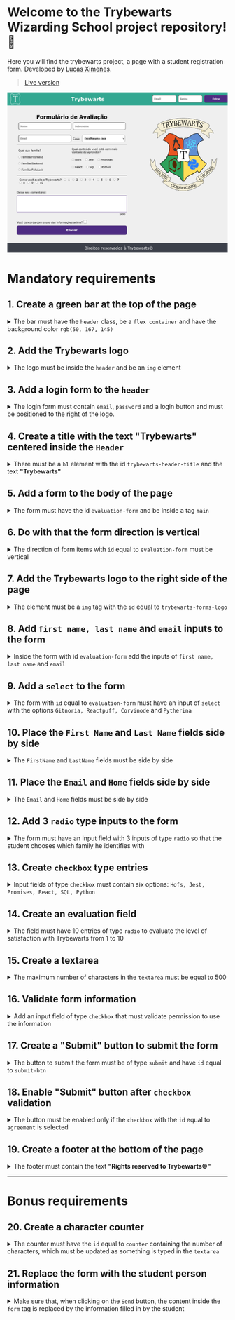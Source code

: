 # Welcome to the Trybewarts Wizarding School project repository! 🧙

Here you will find the trybewarts project, a page with a student registration form. Developed by [Lucas Ximenes](https://www.linkedin.com/in/lucasdximenes/).

> [Live version](lucasdximenes.github.io/other/projects/project-trybewarts/)

![desktop page screenshot](./images/desktop_fs_screenshot.png)

# Mandatory requirements

## 1. Create a green bar at the top of the page

<details>
  <summary>
The bar must have the <code>header</code> class, be a <code>flex container</code> and have the background color <code>rgb(50, 167, 145)</code>
  </summary><br/>

- Create an element that has the class equal to `header`;
- Make the header a `flex container`;
- Add to the element with the `header` class the background color `rgb(50, 167, 145)`;

**What will be tested:**

- There is an element with the `header` class;
- The element has the `display: flex` CSS property;
- The element has the `background-color: rgb(50, 167, 145)` CSS property.

</details>

## 2. Add the Trybewarts logo

<details>
  <summary>
    The logo must be inside the <code>header</code> and be an <code>img</code> element
  </summary><br/>

- Create an `img` tag inside the element with the `header` class:
  - Add the `trybewarts-header-logo` class;
  - Add the `src` attribute with the value `images/trybewarts-header-logo.svg`;

**What will be tested:**

- There is an `img` element with the `trybewarts-header-logo` class;
- The element has the `src` attribute pointing to `images/trybewarts-header-logo.svg`.

</details>

## 3. Add a login form to the `header`

<details>
  <summary>
    The login form must contain <code>email</code>, <code>password</code> and a login button and must be positioned to the right of the logo.
  </summary><br/>

- Create a form with the `trybewarts-login` class;
- Create the **email** input inside the form:
  - Add the `name` attribute with the value **email**;
  - Add the `placeholder` attribute with the value **Email**;
- Create the **password** input inside the form:
- Add the `name` attribute with the value **password**;
- Add the `placeholder` attribute with the value **Password**;
- Create a button with the text **"Enter"**;
- Make the form a **flex container**;
- Make the form to the right of the logo;
- Validate the form:
  - By filling out the form and clicking on the button, it will be validated that:
    - If the email is **"tryber@teste.com"** and the password is **"123456"**, an alert will be issued containing the text **"Hello, Tryber!"**;
    - In all other cases, an alert must be issued containing the text **"Invalid email or password."**;

**Looking at the tip 👀:** add the `flex` property that makes the elements have the maximum spacing **between them** in the **header**

**What will be tested:**

- There is a `form` element with the `trybewarts-login` class;
- There is an input with the `name` attribute equal to **email** and the `placeholder` equal to **Email**;
- There is an input with the `name` attribute equal to **password** and the `placeholder` equal to **Password**;
- There is a button with the text `Enter`;
- The form has the `display: flex` CSS property;
- The `form` element is to the right of the logo;
- Clicking on the login button triggers an `alert` with the text `Invalid email or password`, in case of data filling error;
- Clicking on the login button triggers an `alert` with the text `Hello, Tryber!`, in case the data is correctly filled.

</details>

## 4. Create a title with the text "Trybewarts" centered inside the `Header`

  <details>
  <summary>
  There must be a <code>h1</code> element with the id <code>trybewarts-header-title</code> and the text <strong>"Trybewarts"</strong>
  </summary><br/>

- Create the `h1` tag with the `id` equal to `trybewarts-header-title`;
- Add the text **"Trybewarts"** inside the `h1`;
- The title must be in the middle of the green bar:
  - The header must have exactly three child elements;
  - The middle child must be the title;

**What will be tested:**

- There is an element `h1` with the `id` equal to `trybewarts-header-title` and with the text `Trybewarts`;
- The element with class `header` must have exactly `3` child elements;
- The middle child of the element with the `header` class must be the title `h1` with the text `Trybewarts`.

  </details>

## 5. Add a form to the body of the page

  <details>
  <summary>
  The form must have the id <code>evaluation-form</code> and be inside a tag <code>main</code>
  </summary><br/>

- Create a form with the `id` equal to `evaluation-form`;
- Insert the form inside a `main` tag;
- Make the form a `flex container`;
- Make `main` a `flex containers`;
- Add a width of `675px` to the form.

**What will be tested:**

- There is a `form` element with the `id` equal to `evaluation-form`;
- The `form` element is inside the `main` tag;
- Element `main` and `form` have CSS property `display: flex`;
- The `form` element has the `width: 675px` CSS property;

</details>

## 6. Do with that the form direction is vertical

<details>
  <summary>
    The direction of form items with <code>id</code> equal to <code>evaluation-form</code> must be vertical
 </summary><br/>

- Add in the form with `id` equal to `evaluation-form` the property that changes the direction of the element.

**What will be tested:**

- The `evaluation-form` element has the `flex-direction: column` CSS property.

</details>

## 7. Add the Trybewarts logo to the right side of the page

  <details>
  <summary>
  The element must be a <code>img</code> tag with the <code>id</code> equal to <code>trybewarts-forms-logo</code>
  </summary><br/>

- Create an `img` element with the `id` equal to `trybewarts-forms-logo`;
- Add the `src` attribute with the value `images/trybewarts-colored.svg`;
- Add `500px` `height` css style;

**What will be tested:**

- There is an `img` element with the `id` equal to `trybewarts-forms-logo`;
- The element has the `src` attribute pointing to `images/trybewarts-colored.svg`;
- The image has the css style `height` equal to `500px`;

</details>

## 8. Add `first name, last name` and `email` inputs to the form

<details>
  <summary>
    Inside the form with id <code>evaluation-form</code> add the inputs of <code>first name, last name</code> and <code>email</code>
  </summary> <br />

- Create an input with the `id` equal to `input-name`:
  - Add the `placeholder` attribute with the value `Name`;
- Create an input with the `id` equal to `input-lastname`:
  - Add the `placeholder` attribute with the value `Lastname`;
- Create an input with the `id` equal to `input-email`:
  - Add the `placeholder` attribute with the value `Email`.

**What will be tested:**

- There is an input with `id` equal to `input-name` and placeholder `Name`;
- There is an input with the `id` equal to `input-lastname` and placeholder `Lastname`;
- There is an input with the `id` equal to `input-email` and `Email` placeholder.

</details>

## 9. Add a `select` to the form

<details>
  <summary>
    The form with <code>id</code> equal to <code>evaluation-form</code> must have an input of <code>select</code> with the options <code>Gitnoria, Reactpuff, Corvinode</code > and <code>Pytherina</code>
  </summary> <br />

- Create a `select` with the `id` equal to `house`;
- Add to `select`:
  - the `Gitnoria` option with the `id` equal to `gitnoria-house` and the `value` attribute equal to `Gitnoria`;
  - the option with `text` and `value` equal to `Reactpuff` and `id` equal to `reactpuff-house`;
  - the option with `text` and `value` equal to `Corvinode` and with `id` equal to `corvinode-house`;
  - the option with `text` and `value` equal to `Pytherina` and with `id` equal to `pytherina-house`.

**What will be tested:**

- There is a `select` element with the id `house`;
- There is an `option` element with `text` and `value` equal to `Gitnoria` and with `id` equal to `gitnoria-house`;
- There is an `option` element with `text` and `value` equal to `Reactpuff` and `id` equal to `reactpuff-house`;
- There is an `option` element with `text` and `value` equal to `Corvinode` and `id` equal to `corvinode-house`;
- There is an `option` element with `text` and `value` equal to `Pytherina` and with `id` equal to `pytherina-house`.

</details>

## 10. Place the `First Name` and `Last Name` fields side by side

<details>
  <summary>
    The <code>FirstName</code> and <code>LastName</code> fields must be side by side
  </summary> <br />

- Make the `First Name` and `Last Name` fields side by side.

**What will be tested:**

- The `Last Name` field is to the right of the `First Name` field.

</details>

## 11. Place the `Email` and `Home` fields side by side

<details>
  <summary>
    The <code>Email</code> and <code>Home</code> fields must be side by side
  </summary> <br />

- Make the `Email` and `Home` fields side by side.

**What will be tested:**

- The `Home` field is to the right of the `Email` field.

</details>

## 12. Add 3 `radio` type inputs to the form

<details>
  <summary>
    The form must have an input field with 3 inputs of type <code>radio</code> so that the student chooses which family he identifies with
  </summary> <br />

- Create a `label` with the `id` equal to `label-family` and add the text **"What is your family?"**;
- Add the following elements to the form:
  - an `input` of type `radio` with attribute `name` equal to `family` and `value` equal to `Frontend`;
  - an `input` of type `radio` with attribute `name` equal to `family` and `value` equal to `Backend`;
  - an `input` of type `radio` with attribute `name` equal to `family` and `value` equal to `FullStack`;
- Position the `radio buttons` to be below each other and in the sequence: **Frontend**, **Backend** and **FullStack**
- Position the radio buttons below the `label`.

**What will be tested:**

- There is a `label` element with `id` equal to `label-family` which has the text content `What is your family?`;
- There is an `input` of type `radio` with attribute `name` equal to `family` and `value` igual to `Frontend`;
- There is an `input` of type `radio` with attribute `name` equal to `family` and `value` equal to `Backend`;
- There is an `input` of type `radio` with attribute `name` equal to `family` and `value` equal to `FullStack`;
- Inputs of type `radio` are one below the other in the sequence `Frontend`, `Backend` and `FullStack`.
- Inputs of type `radio` are below the `label` text

</details>

## 13. Create `checkbox` type entries

<details>
  <summary>
    Input fields of type <code>checkbox</code> must contain six options: <code>Hofs, Jest, Promises, React, SQL, Python</code>
  </summary> <br />

- Create an element with the `id` equal to `label-content` and add the text **"Which content are you most eager to learn?"**;
- Create an input of type `checkbox` with class `subject` and `value` equal to `HoFs`;
- Create a `checkbox` type input with the `subject` class and the `value` equal to `Jest`;
- Create a `checkbox` type input with the `subject` class and the `value` equal to `Promises`;
- Create a `checkbox` type input with the `subject` class and the `value` equal to `React`;
- Create an input of type `checkbox` with class `subject` and `value` equal to `SQL`;
- Create a `checkbox` type input with the `subject` class and the `value` equal to `Python`;
- Position the checkboxes below the label.

**What will be tested:**

- There is a `label` element with the `id` equal to `label-content` that has a text content `What content are you most eager to learn?`;
- There is an `input` of type `checkbox` with class `subject` and attribute `value` equal to `HoFs`;
- There is an `input` of type `checkbox` with class `subject` and attribute `value` equal to `Jest`;
- There is an `input` of type `checkbox` with class `subject` and attribute `value` equal to `Promises`;
- There is an `input` of type `checkbox` with class `subject` and attribute `value` equal to `React`;
- There is an `input` of type `checkbox` with class `subject` and attribute `value` equal to `SQL`;
- There is an `input` of type `checkbox` with class `subject` and attribute `value` equal to `Python`;
- The `checkbox` elements are then positioned below the label.

</details>

## 14. Create an evaluation field

<details>
  <summary>
    The field must have 10 entries of type <code>radio</code> to evaluate the level of satisfaction with Trybewarts from 1 to 10
  </summary> <br />

- Create a `label` with the `id` equal to `label-rate` and add the text **"How do you rate Trybewarts?"**;
- Create 10 `radio buttons`, containing options 1 to 10:
  - Add the `value` attribute with the value from 1 to 10;
- Add the `rate` value to the `name` attribute of the `radios buttons`;
- Position the `radio buttons` to be side by side.

**What will be tested:**

- There is a `label` element with `id` equal to `label-rate` that has a text content `How do you rate Trybewarts?`;
- There are 10 `radio-buttons` with the `name="rate"` attribute;
- There are 10 `radio-buttons` containing the `value` attribute from 1 to 10.

</details>

## 15. Create a textarea

<details>
  <summary>
    The maximum number of characters in the <code>textarea</code> must be equal to 500
  </summary> <br />

- Create a `textarea`;
- Create a label with the `textarea` class and which has the text **"Leave your comment:"**;
- Add the 500 character limit to the `textarea` element.

**What will be tested:**

- There is a `label` with the `textarea` class and the text `Leave your comment:`;
- The `textarea` element has a limit of 500 characters.

</details>

## 16. Validate form information

<details>
  <summary>
     Add an input field of type <code>checkbox</code> that must validate permission to use the information
  </summary> <br />

- Create an input field of type `checkbox` with `id` equal to `agreement`;
- Create a label with the `id` equal to `label-infos` and with the text **"Do you agree with the use of the information above?"**;
- Place the `checkbox` next to the label.

**What will be tested:**

- There is a label with the `id` equal to `label-infos` that has the text `Do you agree with the use of the information above?`;
- There is an input of type `checkbox` with `id` equal to `agreement`;

</details>

## 17. Create a "Submit" button to submit the form

<details>
  <summary>
    The button to submit the form must be of type <code>submit</code> and have <code>id</code> equal to <code>submit-btn</code>
  </summary> <br />

- Create a `submit` button with `id` equal to `submit-btn`;
- Add the text **"Send"** to the button.

**What will be tested:**

- There is a `submit` button with the id `submit-btn` and the text `Submit`;

</details>

## 18. Enable "Submit" button after `checkbox` validation

<details>
  <summary>
    The button must be enabled only if the <code>checkbox</code> with the <code>id</code> equal to <code>agreement</code> is selected
  </summary> <br />

- Disable the button if the `checkbox` is not selected;
- Enable the button if the `checkbox` is be selected.

**What will be tested:**

- The button is initially disabled;
- The button becomes enabled by marking the field with `id` equal to `agreement`;

</details>

## 19. Create a footer at the bottom of the page

<details>
  <summary>
    The footer must contain the text <strong>"Rights reserved to Trybewarts©"</strong>
  </summary> <br />

- Create a footer with the text **"Rights reserved to Trybewarts©"**.

**What will be tested:**

- There is a `footer` element that must have the text `Rights reserved to Trybewarts©`.

</details>

---

# Bonus requirements

## 20. Create a character counter

<details>
  <summary>
    The counter must have the <code>id</code> equal to <code>counter</code> containing the number of characters, which must be updated as something is typed in the <code>textarea</code>
  </summary> <br />

- Create the counter and add the `id` equal to `counter`;
- Add the initial value of `500` to the counter:
  - The counter must vary between `500` characters and `0`;
- Decrease the counter as something is written in the `textarea` field;
- Increment the counter as something is deleted in the `textarea` field;
- Add to the `textarea` element the `id` equal to `textarea`.

**What will be tested:**

- There is an element with the id `counter`;
- There is an element with the id `textarea`;
- Filling the `textarea` field changes the number displayed in the `#counter` element;

</details>

## 21. Replace the form with the student person information

<details>
  <summary>
    Make sure that, when clicking on the <code>Send</code> button, the content inside the <code>form</code> tag is replaced by the information filled in by the student
  </summary> <br />

- Create an element with `id` equal to `form-data` and inside it:
  - Create a field that will receive the name typed by the user, in the format `Name: Someone Here`;
  - Create a field that will receive the email typed by the user, in the `Email: email@mail.com` format;
  - Create a field that will receive the house chosen by the user, in the `House: Chosen House` format;
  - Create a field that will receive the family selected by the user, in the `Family: Chosen Family` format;
  - Create a field that will receive the contents selected by the user, in the `Materials: Matters, Marked, Here` format;
    > **Looking at the tip 👀 :** the contents must be separated by a comma and a space
  - Create a field that will receive the evaluation selected by the user, in the format `Evaluation: NotaAqui`;
  - Create a field that will receive the comment typed by the user, in the format `Observations: Observações aqui`.
  - Replace the form fields with the user's information;

**What will be tested:**

- The `<form>` element with `id` equal to `form-data` must be displayed on the screen;
- When clicking the send button, there is a text in the format `Name: -Name- -Lastname-`;
- When clicking the send button, there is a text in the format `Email: -Email-`;
- When clicking on the send button, there is a text in the format `Casa: -Casa-`;
- When clicking the send button, there is a text in the format `Family: -Family-`;
- When clicking on the send button, there is a text in the format `Materials: -Selected Matters-`;
- When clicking the send button, there is a text in the format `Assessment: -Assessment-`;
- When clicking the send button, there is a text in the format `Remarks: -Observations-`;
- When submitting the information, the form must be replaced by the user's information.

</details>
